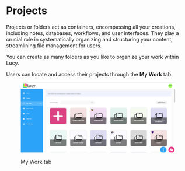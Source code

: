 # Projects

Projects or folders act as containers, encompassing all your creations, including notes, databases, workflows, and user interfaces. They play a crucial role in systematically organizing and structuring your content, streamlining file management for users.

You can create as many folders as you like to organize your work within Lucy.

Users can locate and access their projects through the **My Work** tab.

<figure><img src="../.gitbook/assets/LC_Projects_S1.png" alt=""><figcaption><p>My Work tab</p></figcaption></figure>
